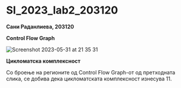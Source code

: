 # SI_2023_lab2_203120

**Сани Раданлиева, 203120**

**Control Flow Graph**

![Screenshot 2023-05-31 at 21 35 31](https://github.com/SaniRadanlieva/SI_2023_lab2_203120/assets/86978339/12d82276-4425-430e-8961-49ced527b94d)

**Цикломатска комплексност**

Со броење на регионите од Control Flow Graph-от од претходната слика, се добива дека цикломатската комплексност изнесува 11.


